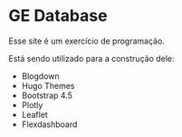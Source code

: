 # GE Database

Esse site é um exercício de programação.

Está sendo utilizado para a construção dele:

* Blogdown
* Hugo Themes
* Bootstrap 4.5
* Plotly
* Leaflet
* Flexdashboard